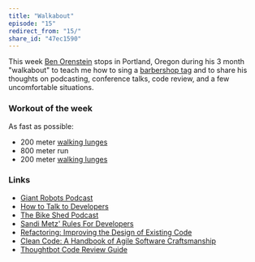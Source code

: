 ```yaml
---
title: "Walkabout"
episode: "15"
redirect_from: "15/"
share_id: "47ec1590"
---
```


This week [Ben Orenstein](https://twitter.com/r00k) stops in Portland, Oregon during his 3 month "walkabout" to teach me how to sing a [barbershop tag](http://en.wikipedia.org/wiki/Tag_(barbershop_music)) and to share his thoughts on podcasting, conference talks, code review, and a few uncomfortable situations.

### Workout of the week

As fast as possible:

- 200 meter [walking lunges](https://www.youtube.com/watch?v=JRh6_4rq-b8)
- 800 meter run
- 200 meter [walking lunges](https://www.youtube.com/watch?v=JRh6_4rq-b8)

### Links

- [Giant Robots Podcast](http://giantrobots.fm/)
- [How to Talk to Developers](https://www.youtube.com/watch?v=l9JXH7JPjR4)
- [The Bike Shed Podcast](http://bikeshed.fm/)
- [Sandi Metz' Rules For Developers](http://robots.thoughtbot.com/sandi-metz-rules-for-developers)
- [Refactoring: Improving the Design of Existing Code](http://www.amazon.com/gp/product/0201485672/ref=as_li_tl?ie=UTF8&camp=1789&creative=390957&creativeASIN=0201485672&linkCode=as2&tag=chrhun-20&linkId=NQXNIWFYKNVBKQWN)
- [Clean Code: A Handbook of Agile Software Craftsmanship](http://www.amazon.com/gp/product/0132350882/ref=as_li_tl?ie=UTF8&camp=1789&creative=390957&creativeASIN=0132350882&linkCode=as2&tag=chrhun-20&linkId=QIUXV2QTWGLHAX3W)
- [Thoughtbot Code Review Guide](https://github.com/thoughtbot/guides/tree/master/code-review)

